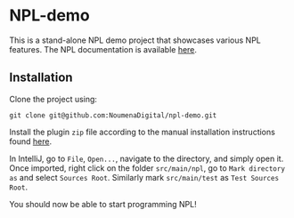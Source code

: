 # NPL-demo

This is a stand-alone NPL demo project that showcases various NPL features. The NPL documentation is available [here](https://documentation.noumenadigital.com).

## Installation

Clone the project using:

```
git clone git@github.com:NoumenaDigital/npl-demo.git
```

Install the plugin `zip` file according to the manual installation instructions found [here](https://documentation.noumenadigital.com/docs/tools/plugin/guide/Installation/#manual-installation).

In IntelliJ, go to `File`, `Open...`, navigate to the directory, and simply open it. Once imported, right click on the folder `src/main/npl`, go to `Mark directory as` and select `Sources Root`. Similarly mark `src/main/test` as `Test Sources Root`.

You should now be able to start programming NPL!
